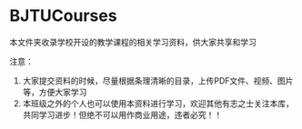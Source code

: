 # BJTUCourses

本文件夹收录学校开设的教学课程的相关学习资料，供大家共享和学习



注意：

1. 大家提交资料的时候，尽量根据条理清晰的目录，上传PDF文件、视频、图片等，方便大家学习
2. 本班级之外的个人也可以使用本资料进行学习，欢迎其他有志之士关注本库，共同学习进步！但绝不可以用作商业用途，违者必究！！

